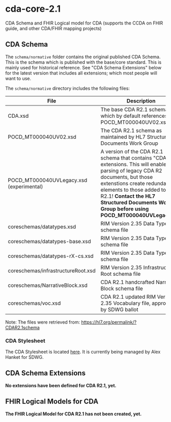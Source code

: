 # cda-core-2.1
CDA Schema and FHIR Logical model for CDA (supports the CCDA on FHIR guide, and other CDA/FHIR mapping projects)

## CDA Schema

The `schema/normative` folder contains the original published CDA Schema. This is the schema which is published with the base/core standard. This is mainly used for historical reference. See "CDA Schema Extensions" below for the latest version that includes all extensions; which most people will want to use.

The `schema/normative` directory includes the following files:

| File | Description |
| ---- | ----------- |
| CDA.xsd | The base CDA R2.1 schema which by default references POCD_MT000040UV02.xsd |
| POCD_MT000040UV02.xsd | The CDA R2.1 schema as maintained by HL7 Structured Documents Work Group |
| POCD_MT000040UVLegacy.xsd (experimental)| A version of the CDA R2.1 schema that contains "CDA R2" extensions. This will enable parsing of legacy CDA R2 documents, but those extenstions create redundant elements to those added to CDA R2.1! **Contact the HL7 Structured Documents Work Group before using POCD_MT000040UVLegacy.xsd** |
| coreschemas/datatypes.xsd | RIM Version 2.35 Data Types schema file |
| coreschemas/datatypes-base.xsd | RIM Version 2.35 Data Types schema file |
| coreschemas/datatypes-rX-cs.xsd | RIM Version 2.35 Data Types schema file |
| coreschemas/infrastructureRoot.xsd | RIM Version 2.35 Infrastructure Root schema file |
| coreschemas/NarrativeBlock.xsd | CDA R2.1 handcrafted Narrative Block schema file |
| coreschemas/voc.xsd | CDA R2.1 updated RIM Version 2.35 Vocabulary file, approved by SDWG ballot |

Note: The files were retrieved from: https://hl7.org/permalink/?CDAR2.1schema

### CDA Stylesheet

The CDA Stylesheet is located [here](https://github.com/HL7/cda-core-xsl). It is currently being managed by Alex Hanket for SDWG.

## CDA Schema Extensions

**No extensions have been defined for CDA R2.1, yet.**

## FHIR Logical Models for CDA

**The FHIR Logical Model for CDA R2.1 has not been created, yet.**